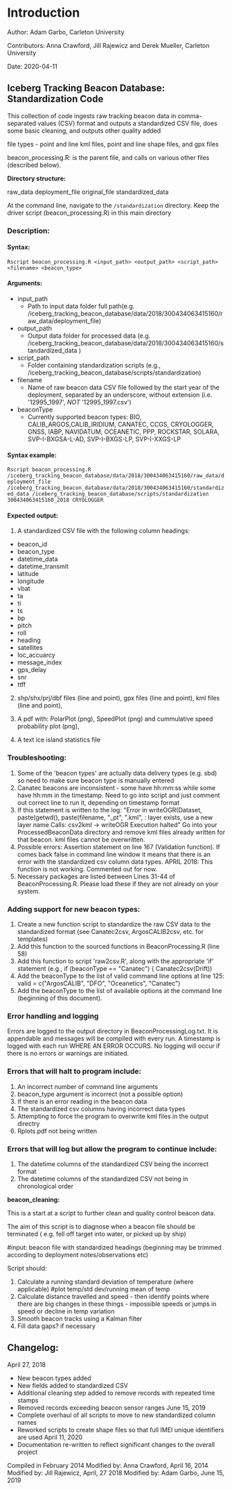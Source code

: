 # Introduction

Author: Adam Garbo, Carleton University

Contributors: Anna Crawford, Jill Rajewicz and Derek Mueller, Carleton University

Date: 2020-04-11

## Iceberg Tracking Beacon Database: Standardization Code

This collection of code ingests raw tracking beacon data in comma-separated values (CSV) format and outputs a standardized CSV file, does some basic cleaning, and outputs other quality added

file types - point and line kml files, point and line shape files, and gpx files

beacon_processing.R: is the parent file, and calls on various other files (described below).

**Directory structure:**

raw_data
deployment_file
original_file
standardized_data

At the command line, navigate to the `/standardization` directory. 
Keep the driver script (beacon_processing.R) in this main directory

### Description:

#### Syntax:

`Rscript beacon_processing.R <input_path> <output_path> <script_path> <filename> <beacon_type>`

#### Arguments:
* input_path 
  * Path to input data folder full path(e.g. /iceberg_tracking_beacon_database/data/2018/300434063415160/raw_data/deployment_file)
* output_path      
  * Output data folder for processed data (e.g. /iceberg_tracking_beacon_database/data/2018/300434063415160/standardized_data )
* script_path          
  * Folder containing standardization scripts (e.g., /iceberg_tracking_beacon_database/scripts/standardization)
* filename        
  * Name of raw beacon data CSV file followed by the start year of the deployment, separated by an underscore, without extension (i.e. '12995_1997', *NOT* '12995_1997.csv')
* beaconType 
  *  Currently supported beacon types: BIO, CALIB_ARGOS,CALIB_IRIDIUM, CANATEC, CCGS, CRYOLOGGER, GNSS, IABP, NAVIDATUM, OCEANETIC, PPP, ROCKSTAR, SOLARA, SVP-I-BXGSA-L-AD, SVP-I-BXGS-LP, SVP-I-XXGS-LP
	  
#### Syntax example:

`Rscript beacon_processing.R /iceberg_tracking_beacon_database/data/2018/300434063415160/raw_data/deployment_file /iceberg_tracking_beacon_database/data/2018/300434063415160/standardized_data /iceberg_tracking_beacon_database/scripts/standardization 300434063415160_2018 CRYOLOGGER`

#### Expected output:

1. A standardized CSV file with the following column headings: 

* beacon_id
* beacon_type
* datetime_data
* datetime_transmit
* latitude
* longitude
* vbat
* ta
* ti
* ts
* bp
* pitch
* roll
* heading
* satellites
* loc_accuarcy
* message_index
* gps_delay
* snr
* ttff
  
2. shp/shx/prj/dbf files (line and point), gpx files (line and point), kml files (line and point), 

3. A pdf with: PolarPlot (png), SpeedPlot (png) and cummulative speed probability plot (png), 

4. A text ice island statistics file

### Troubleshooting:
1. Some of the 'beacon types' are actually data delivery types (e.g. sbd) so need to make sure beacon type is manually entered
2. Canatec beacons are inconsistent - some have hh:mm:ss while some have hh:mm in the timestamp. Need to go into script and just comment out correct line to run it, depending on timestamp format
3. If this statement is written to the log: "Error in writeOGR(Dataset, paste(getwd(), paste(filename, "_pt", ".kml",  : 
  layer exists, use a new layer name
Calls: csv2kml -> writeOGR
Execution halted"
	Go into your ProcessedBeaconData directory and remove kml files already written for that beacon. kml files cannot be overwritten. 
4. Possible errors: Assertion statement on line 167 (Validation function). If comes back false in command line window it means that there is an error with the standardized csv column data types.
APRIL 2018: This function is not working. Commented out for now.
5. Necessary packages are listed between Lines 31-44 of BeaconProcessing.R. Please load these if they are not already on your system. 

### Adding support for new beacon types: 

1. Create a new function script to standardize the raw CSV data to the standardized format (see Canatec2csv, ArgosCALIB2csv, etc. for 
templates)
2. Add this function to the sourced functions in BeaconProcessing.R (line 58)
3. Add this function to script 'raw2csv.R', along with the appropriate 'if' statement (e.g., if (beaconType == "Canatec") {
      Canatec2csv(Drift))
4. Add the beaconType to the list of valid command line options at line 125: valid = c("ArgosCALIB", "DFO", "Oceanetics", "Canatec")
5. Add the beaconType to the list of available options at the command line (beginning of this document). 

### Error handling and logging
Errors are logged to the output directory in BeaconProcessingLog.txt. It is appendable and messages will be compiled with every run. A timestamp is logged with each run WHERE AN ERROR OCCURS. No logging will occur if there is no errors or warnings are initiated.  

### Errors that will halt to program include:
1. An incorrect number of command line arguments
2. beacon_type argument is incorrect (not a possible option)
3. If there is an error reading in the beacon data
4. The standardized csv columns having incorrect data types
5. Attempting to force the program to overwrite kml files in the output directry 
6. Rplots.pdf not being written

### Errors that will log but allow the program to continue include:
1. The datetime columns of the standardized CSV being the incorrect format
2. The datetime columns of the standardized CSV not being in chronological order


**beacon_cleaning:**

This is a start at a script to further clean and quality control beacon data.

The aim of this script is to diagnose when a beacon file should be terminated
( e.g. fell off target into water, or picked up by ship)

#input: beacon file with standardized headings (beginning may be trimmed according to deployment notes/observations etc)

Script should:

1. Calculate a running standard deviation of temperature (where applicable)
#plot temp/std dev/running mean  of temp
2. Calculate distance travelled and speed - then identify points where there are big changes in these things - impossible speeds
 or jumps in speed or decline in temp variation
3. Smooth beacon tracks using a Kalman filter
4. Fill data gaps? if necessary


## Changelog:
April 27, 2018
* New beacon types added
* New fields added to standardized CSV
* Additional cleaning step added to remove records with repeated time stamps
* Removed records exceeding beacon sensor ranges
June 15, 2019
* Complete overhaul of all scripts to move to new standardized column names
* Reworked scripts to create shape files so that full IMEI unique identifiers are used
April 11, 2020
* Documentation re-written to reflect significant changes to the overall project

Compiled in February 2014
Modified by: Anna Crawford, April 16, 2014
Modified by: Jill Rajewicz, April, 27 2018
Modified by: Adam Garbo, June 15, 2019
